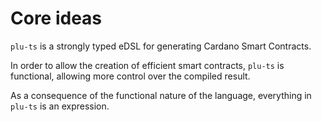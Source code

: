 # Core ideas

`plu-ts` is a strongly typed eDSL for generating Cardano Smart Contracts. 

In order to allow the creation of efficient smart contracts, `plu-ts` is functional, allowing more control over the compiled result.

As a consequence of the functional nature of the language, everything in `plu-ts` is an expression.